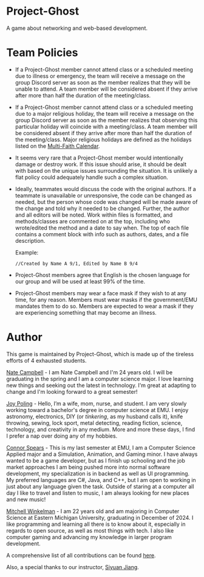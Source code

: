# Project-Ghost
A game about networking and web-based development.

# Team Policies
- If a Project-Ghost member cannot attend class or a scheduled meeting due to illness or emergency, the team will receive a message on the group Discord server as soon as the member realizes that they will be unable to attend. A team member will be considered absent if they arrive after more than half the duration of the meeting/class.
* If a Project-Ghost member cannot attend class or a scheduled meeting due to a major religious holiday, the team will receive a message on the group Discord server as soon as the member realizes that observing this particular holiday will coincide with a meeting/class. A team member will be considered absent if they arrive after more than half the duration of the meeting/class. Major religious holidays are defined as the holidays listed on the [Multi-Faith Calendar](https://hds.harvard.edu/community-life/religious-and-spiritual-life/multifaith-calendar).
+ It seems very rare that a Project-Ghost member would intentionally damage or destroy work. If this issue should arise, it should be dealt with based on the unique issues surrounding the situation. It is unlikely a flat policy could adequately handle such a complex situation.
- Ideally, teammates would discuss the code with the original authors.
If a teammate is unavailable or unresponsive, the code can be changed as needed, but the person whose code was changed will be made aware of the change and told why it needed to be changed.
Further, the author and all editors will be noted. Work within files is formatted, and methods/classes are commented on at the top, including who wrote/edited the method and a date to say when. The top of each file contains a comment block with info such as authors, dates, and a file description.

  Example: 

  `//Created by Name A 9/1, Edited by Name B 9/4`
- Project-Ghost members agree that English is the chosen language for our group and will be used at least 99% of the time.
- Project-Ghost members may wear a face mask if they wish to at any time, for any reason. Members must wear masks if the government/EMU mandates them to do so. Members are expected to wear a mask if they are experiencing something that may become an illness. 

# Author
This game is maintained by Project-Ghost, which is made up of the tireless efforts of 4 exhausted students.

[Nate Campbell](https://www.linkedin.com/in/nathaniel-campbell-22a334208/) - I am Nate Campbell and I'm 24 years old. I will be graduating in the spring and I am a computer science major. I love learning new things and seeking out the latest in technology. I'm great at adapting to change and I'm looking forward to a great semester!

[Joy Poling](www.linkedin.com/in/joy-poling) - Hello, I’m a wife, mom, nurse, and student. I am very slowly working toward a bachelor's degree in computer science at EMU. I enjoy astronomy, electronics, DIY (or _tinkering_, as my husband calls it), knife throwing, sewing, lock sport, metal detecting, reading fiction, science, technology, and creativity in any medium. More and more these days, I find I prefer a nap over doing any of my hobbies.

[Connor Spears](https://connorxspears.wixsite.com/connorspears) - This is my last semester at EMU, I am a Computer Science Applied major and a Simulation, Animation, and Gaming minor. I have always wanted to be a game developer, but as I finish up schooling and the job market approaches I am being pushed more into normal software development, my specialization is in backend as well as UI programming. My preferred languages are C#, Java, and C++, but I am open to working in just about any language given the task. Outside of staring at a computer all day I like to travel and listen to music, I am always looking for new places and new music!

[Mitchell Winkelman](https://github.com/heliguy4599) - I am 22 years old and am majoring in Computer Science at Eastern Michigan University, graduating in December of 2024. I like programming and learning all there is to know about it, especially in regards to open source, as well as most things with tech. I also like computer gaming and advancing my knowledge in larger program development.

A comprehensive list of all contributions can be found [here](https://github.com/COSC481W-2024Fall/Project-Ghost/blob/main/CREDITS.md). 

Also, a special thanks to our instructor, [Siyuan Jiang](https://emunix.emich.edu/~sjiang1/).
